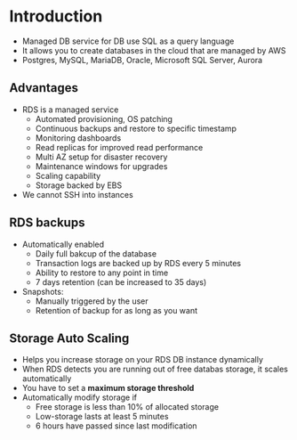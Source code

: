 # Introduction

* Managed DB service for DB use SQL as a query language
* It allows you to create databases in the cloud that are managed by AWS
* Postgres, MySQL, MariaDB, Oracle, Microsoft SQL Server, Aurora

## Advantages

* RDS is a managed service
  * Automated provisioning, OS patching
  * Continuous backups and restore to specific timestamp
  * Monitoring dashboards
  * Read replicas for improved read performance
  * Multi AZ setup for disaster recovery
  * Maintenance windows for upgrades
  * Scaling capability
  * Storage backed by EBS
* We cannot SSH into instances

## RDS backups

* Automatically enabled
  * Daily full bakcup of the database
  * Transaction logs are backed up by RDS every 5 minutes
  * Ability to restore to any point in time
  * 7 days retention (can be increased to 35 days)
* Snapshots:
  * Manually triggered by the user
  * Retention of backup for as long as you want

## Storage Auto Scaling

* Helps you increase storage on your RDS DB instance dynamically
* When RDS detects you are running out of free databas storage, it scales automatically
* You have to set a **maximum storage threshold**
* Automatically modify storage if
  * Free storage is less than 10% of allocated storage
  * Low-storage lasts at least 5 minutes
  * 6 hours have passed since last modification
